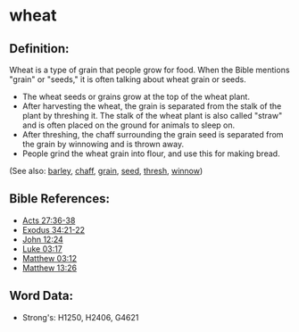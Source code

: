 # wheat #

## Definition: ##

Wheat is a type of grain that people grow for food. When the Bible mentions "grain" or "seeds," it is often talking about wheat grain or seeds.

* The wheat seeds or grains grow at the top of the wheat plant.
* After harvesting the wheat, the grain is separated from the stalk of the plant by threshing it. The stalk of the wheat plant is also called "straw" and is often placed on the ground for animals to sleep on.
* After threshing, the chaff surrounding the grain seed is separated from the grain by winnowing and is thrown away.
* People grind the wheat grain into flour, and use this for making bread.

(See also: [barley](../other/barley.md), [chaff](../other/chaff.md), [grain](../other/grain.md), [seed](../other/seed.md), [thresh](../other/thresh.md), [winnow](../other/winnow.md))

## Bible References: ##

* [Acts 27:36-38](rc://en/tn/help/act/27/36)
* [Exodus 34:21-22](rc://en/tn/help/exo/34/21)
* [John 12:24](rc://en/tn/help/jhn/12/24)
* [Luke 03:17](rc://en/tn/help/luk/03/17)
* [Matthew 03:12](rc://en/tn/help/mat/03/12)
* [Matthew 13:26](rc://en/tn/help/mat/13/26)

## Word Data: ##

* Strong's: H1250, H2406, G4621
